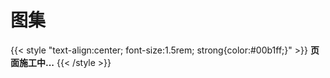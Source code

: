 # 图集




{{< style "text-align:center; font-size:1.5rem; strong{color:#00b1ff;}" >}}
**页面施工中...**
{{< /style >}}



